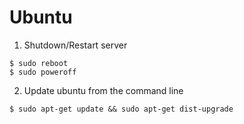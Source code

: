 # Ubuntu

1. Shutdown/Restart server

```
$ sudo reboot
$ sudo poweroff
```

2. Update ubuntu from the command line

```
$ sudo apt-get update && sudo apt-get dist-upgrade
```


